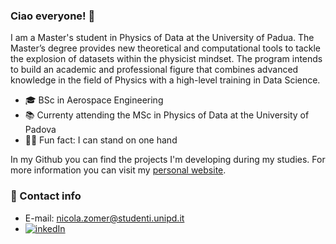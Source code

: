 ### Ciao everyone! 👋

I am a Master's student in Physics of Data at the University of Padua. The Master’s degree provides new theoretical and computational tools to tackle the explosion of datasets within the physicist mindset. The program intends to build an academic and professional figure that combines advanced knowledge in the field of Physics with a high-level training in Data Science.

- 🎓 BSc in Aerospace Engineering
- 📚 Currenty attending the MSc in Physics of Data at the University of Padova
- 🤸‍♂️ Fun fact: I can stand on one hand 

In my Github you can find the projects I'm developing during my studies. For more information you can visit my [personal website](https://nicolazomer.github.io/).

### :email: Contact info
* E-mail: nicola.zomer@studenti.unipd.it
* [![inkedIn](https://img.shields.io/badge/LinkedIn-0077B5?style=for-the-badge&logo=linkedin&logoColor=white)](https://www.linkedin.com/in/nicolazomer/)
